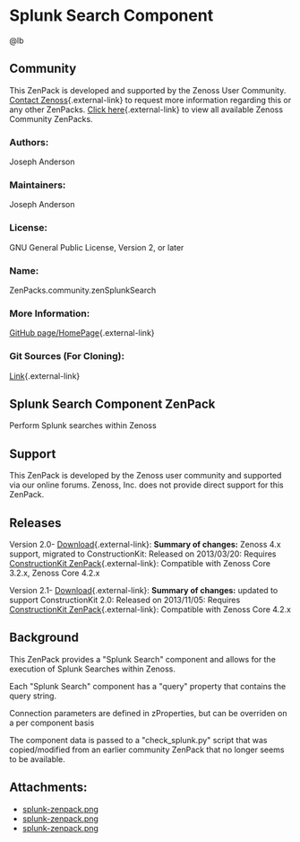 # Splunk Search Component

@lb[](img/zenpack-splunk-zenpack.png)

## Community

This ZenPack is developed and supported by the Zenoss User Community.
[Contact Zenoss](https://tryit.zenoss.com/zenpack-contact/){.external-link} to
request more information regarding this or any other ZenPacks. [Click here](https://zenoss.com/product/zenpacks?f%5B0%5D=im_field_zenpack_category:1021){.external-link} to
view all available Zenoss Community ZenPacks.

### Authors:

Joseph Anderson

### Maintainers:

Joseph Anderson

### License:

GNU General Public License, Version 2, or later

### Name:

ZenPacks.community.zenSplunkSearch

### More Information:

[GitHub page/HomePage](https://github.com/j053ph4/ZenPacks.community.zenSplunkSearch){.external-link}

### Git Sources (For Cloning):

[Link](https://github.com/j053ph4/ZenPacks.community.zenSplunkSearch.git){.external-link}

## Splunk Search Component ZenPack

Perform Splunk searches within Zenoss

## Support

This ZenPack is developed by the Zenoss user community and supported via
our online forums. Zenoss, Inc. does not provide direct support for this
ZenPack.

## Releases

Version 2.0- [Download](https://storage.googleapis.com/zenpacks/ZenPacks.community.zenSplunkSearch/2.0/ZenPacks.community.zenSplunkSearch-2.0.egg){.external-link}:   **Summary of changes:** Zenoss 4.x support, migrated to
    ConstructionKit:   Released on 2013/03/20:   Requires [ConstructionKit ZenPack](https://help.zenoss.com/display/in/constructionkit "ZenPack:ConstructionKit"){.external-link}:   Compatible with Zenoss Core 3.2.x, Zenoss Core 4.2.x

<!-- -->

Version 2.1- [Download](https://storage.googleapis.com/zenpacks/ZenPacks.community.zenSplunkSearch/2.1/ZenPacks.community.zenSplunkSearch-2.1.egg){.external-link}:   **Summary of changes:** updated to support ConstructionKit 2.0:   Released on 2013/11/05:   Requires [ConstructionKit ZenPack](https://help.zenoss.com/display/in/constructionkit "ZenPack:ConstructionKit"){.external-link}:   Compatible with Zenoss Core 4.2.x

## Background

This ZenPack provides a "Splunk Search" component and allows for the
execution of Splunk Searches within Zenoss.

Each "Splunk Search" component has a "query" property that contains the
query string.

Connection parameters are defined in zProperties, but can be overriden
on a per component basis

The component data is passed to a "check_splunk.py" script that was
copied/modified from an earlier community ZenPack that no longer seems
to be available.

## Attachments:

-   [splunk-zenpack.png](img/zenpack-splunk-zenpack.png)
-   [splunk-zenpack.png](img/zenpack-splunk-zenpack.png)
-   [splunk-zenpack.png](img/zenpack-splunk-zenpack.png)

